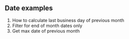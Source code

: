 ## Date examples
1. How to calculate last business day of previous month
2. Filter for end of month dates only
3. Get max date of previous month
